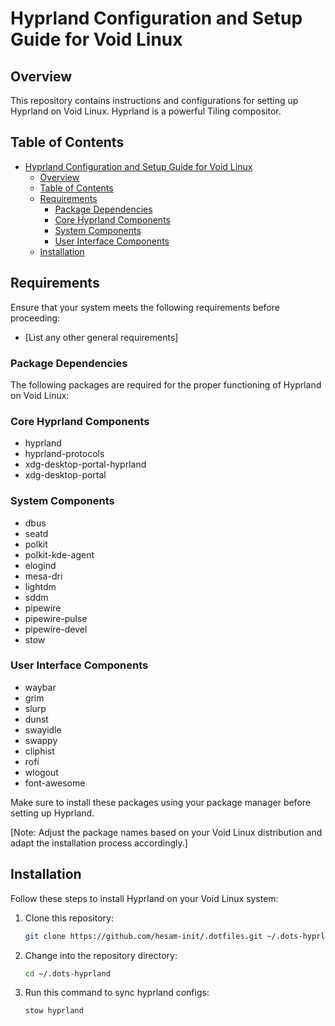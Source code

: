 # Hyprland Configuration and Setup Guide for Void Linux

<!-- ![Hyprland Logo](link_to_logo) -->

## Overview

This repository contains instructions and configurations for setting up Hyprland on Void Linux. Hyprland is a powerful Tiling compositor.

## Table of Contents

- [Hyprland Configuration and Setup Guide for Void Linux](#hyprland-configuration-and-setup-guide-for-void-linux)
  - [Overview](#overview)
  - [Table of Contents](#table-of-contents)
  - [Requirements](#requirements)
    - [Package Dependencies](#package-dependencies)
    - [Core Hyprland Components](#core-hyprland-components)
    - [System Components](#system-components)
    - [User Interface Components](#user-interface-components)
  - [Installation](#installation)

## Requirements

Ensure that your system meets the following requirements before proceeding:

- [List any other general requirements]

### Package Dependencies

The following packages are required for the proper functioning of Hyprland on Void Linux:

### Core Hyprland Components
- hyprland
- hyprland-protocols
- xdg-desktop-portal-hyprland
- xdg-desktop-portal

### System Components
- dbus
- seatd
- polkit
- polkit-kde-agent
- elogind
- mesa-dri
- lightdm
- sddm
- pipewire
- pipewire-pulse
- pipewire-devel
- stow

### User Interface Components
- waybar
- grim
- slurp
- dunst
- swayidle
- swappy
- cliphist
- rofi
- wlogout
- font-awesome

Make sure to install these packages using your package manager before setting up Hyprland.

[Note: Adjust the package names based on your Void Linux distribution and adapt the installation process accordingly.]

## Installation

Follow these steps to install Hyprland on your Void Linux system:

1. Clone this repository:

   ```bash
   git clone https://github.com/hesam-init/.dotfiles.git ~/.dots-hyprland
   ```

2. Change into the repository directory:

   ```bash
   cd ~/.dots-hyprland
   ```

3. Run this command to sync hyprland configs:

   ```bash
   stow hyprland
   ```